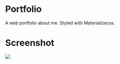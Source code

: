# Portfolio
A web portfolio about me. Styled with Materializecss.

# Screenshot
<img src="raw.githubusercontent.com/Glup3/portfolio/master/images/screenshots/screenshot.png?sanitize=true&raw=true" />